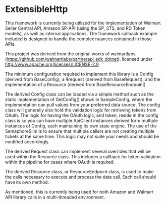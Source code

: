 # ExtensibleHttp

This framework is currently being utilized for the implementation of Walmart Seller Central API, Amazon SP-API (using the SP, STS, and RD Token models), as well as internal applications.  The framework callback example included is designed to handle the complex nuances contained in those APIs.

This project was derived from the original works of walmartlabs (https://github.com/walmartlabs/partnerapi_sdk_dotnet), licensed under http://www.apache.org/licenses/LICENSE-2.0

The minimum configuration required to implement this library is a Config (derived from BaseConfig), a Rrequest (derived from BaseRequest), and the implementation of a Resource (derived from BaseResourceEndpoint)

The derived Config class can be loaded via a simple method such as the static implementation of GetConfig() shown in SampleConfig, where the implementation can pull values from your preferred data source. The config class will generally also hold the validation logic for retrieving tokens from OAuth.  The logic for having the OAuth logic, and token, reside in the config class is so you can have multiple ApiClient instances derived form multiple instances of Config, each maintaining its own state engine. The use of the SemaphoreSlim is to ensure that multiple callers are not creating multiple tickets at the same time.  This logic may not suite your needs and should be modified accordingly.  

The derived Request class can implement several overrides that will be used within the Resource class. This includes a callback for token validation within the pipeline for cases where OAuth is required.

The derived Resource class, or ResourceEndpoint class, is used to make the calls necessary to execute and process the data call.  Each call should have its own method.

As mentioned, this is currently being used for both Amazon and Walmart API library calls in a multi-threaded environment.
